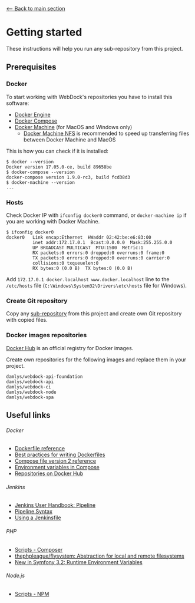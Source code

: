 [<-- Back to main section](../README.md)

# Getting started

These instructions will help you run any sub-repository from this project.

## Prerequisites

### Docker

To start working with WebDock's repositories you have to install this software:

* [Docker Engine](https://docs.docker.com/engine/)
* [Docker Compose](https://docs.docker.com/compose/)
* [Docker Machine](https://docs.docker.com/machine/) (for MacOS and Windows only)
  * [Docker Machine NFS](https://github.com/adlogix/docker-machine-nfs)
    is recommended to speed up transferring files between Docker Machine and MacOS

This is how you can check if it is installed:

```
$ docker --version
Docker version 17.05.0-ce, build 89658be
$ docker-compose --version
docker-compose version 1.9.0-rc3, build fcd38d3
$ docker-machine --version
...
```

### Hosts

Check Docker IP with `ifconfig docker0` command,
or `docker-machine ip` if you are working with Docker Machine.

```
$ ifconfig docker0
docker0   Link encap:Ethernet  HWaddr 02:42:be:e6:83:00  
          inet addr:172.17.0.1  Bcast:0.0.0.0  Mask:255.255.0.0
          UP BROADCAST MULTICAST  MTU:1500  Metric:1
          RX packets:0 errors:0 dropped:0 overruns:0 frame:0
          TX packets:0 errors:0 dropped:0 overruns:0 carrier:0
          collisions:0 txqueuelen:0 
          RX bytes:0 (0.0 B)  TX bytes:0 (0.0 B)
```

Add `172.17.0.1 docker.localhost www.docker.localhost` line to
the `/etc/hosts` file
(`C:\Windows\System32\Drivers\etc\hosts` file for Windows).

### Create Git repository

Copy any [sub-repository](../repositories/) from this project and create
own Git repository with copied files.

### Docker images repositories

[Docker Hub](https://hub.docker.com) is an official registry for Docker images.

Create own repositories for the following images and replace them in your project.

```
damlys/webdock-api-foundation
damlys/webdock-api
damlys/webdock-ci
damlys/webdock-node
damlys/webdock-spa
```

## Useful links

###### Docker

- [Dockerfile reference](https://docs.docker.com/engine/reference/builder/)
- [Best practices for writing Dockerfiles](https://docs.docker.com/engine/userguide/eng-image/dockerfile_best-practices/)
- [Compose file version 2 reference](https://docs.docker.com/compose/compose-file/compose-file-v2/)
- [Environment variables in Compose](https://docs.docker.com/compose/environment-variables/)
- [Repositories on Docker Hub](https://docs.docker.com/docker-hub/repos/)

###### Jenkins

- [Jenkins User Handbook: Pipeline](https://jenkins.io/doc/book/pipeline/)
- [Pipeline Syntax](https://jenkins.io/doc/book/pipeline/syntax/)
- [Using a Jenkinsfile](https://jenkins.io/doc/book/pipeline/jenkinsfile/)

###### PHP

- [Scripts - Composer](https://getcomposer.org/doc/articles/scripts.md)
- [thephpleague/flysystem: Abstraction for local and remote filesystems](https://github.com/thephpleague/flysystem)
- [New in Symfony 3.2: Runtime Environment Variables](https://symfony.com/blog/new-in-symfony-3-2-runtime-environment-variables)

###### Node.js

- [Scripts - NPM](https://docs.npmjs.com/misc/scripts)

